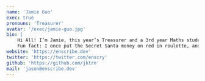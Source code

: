 ```yaml
---
name: 'Jamie Guo'
exec: true
pronouns: 'Treasurer'
avatar: '/exec/jamie-guo.jpg'
bio: |
    Hi All! I’m Jamie, this year’s Treasurer and a 3rd year Maths student. I enjoy showing people how AI can enhance several aspects of everyday life, and I’m eager to support forward-thinking projects that put its possibilities on display.
    Fun fact: I once put the Secret Santa money on red in roulette, and (thankfully) won! 
website: 'https://enscribe.dev'
twitter: 'https://twitter.com/enscry'
github: 'https://github.com/jktrn'
mail: 'jason@enscribe.dev'
---
```

